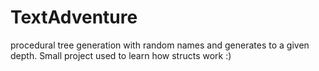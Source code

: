 # TextAdventure
procedural tree generation with random names and generates to a given depth. Small project used to learn how structs work :)